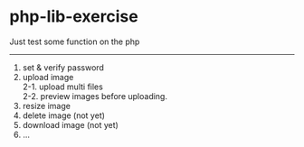 # php-lib-exercise
Just test some function on the php
<hr />

1. set & verify password <br />
2. upload image <br />
2-1. upload multi files <br />
2-2. preview images before uploading.<br />
3. resize image <br />
4. delete image (not yet) <br />
5. download image (not yet) <br />
6. ... <br />
 
